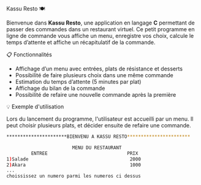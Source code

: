 Kassu Resto 🍽️

Bienvenue dans **Kassu Resto**, une application en langage **C** permettant de passer des commandes dans un restaurant virtuel. Ce petit programme en ligne de commande vous affiche un menu, enregistre vos choix, calcule le temps d’attente et affiche un récapitulatif de la commande.

📋 Fonctionnalités

- Affichage d’un menu avec entrées, plats de résistance et desserts
- Possibilité de faire plusieurs choix dans une même commande
- Estimation du temps d’attente (5 minutes par plat)
- Affichage du bilan de la commande
- Possibilité de refaire une nouvelle commande après la première

💡 Exemple d'utilisation

Lors du lancement du programme, l'utilisateur est accueilli par un menu. Il peut choisir plusieurs plats, et décider ensuite de refaire une commande.

```bash
**********************BIENVENU A KASSU RESTO***********************

                        MENU DU RESTAURANT
         ENTREE                             PRIX
1)Salade                                     2000
2)Akara                                      1000
...
choississez un numero parmi les numeros ci dessus
